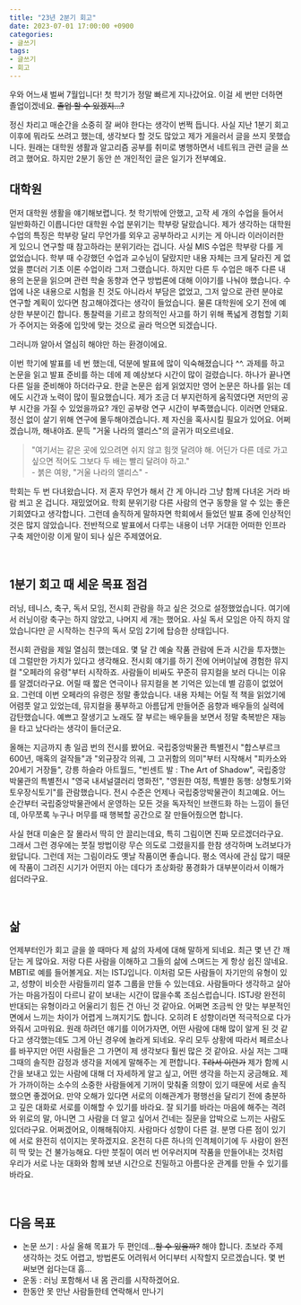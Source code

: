 ```yaml
---
title: "23년 2분기 회고"
date: 2023-07-01 17:00:00 +0900
categories:
- 글쓰기
tags:
- 글쓰기
- 회고
---
```


우와 어느새 벌써 7월입니다! 첫 학기가 정말 빠르게 지나갔어요. 이걸 세 번만 더하면 졸업이겠네요. ~~졸업 할 수 있겠지...?~~  

정신 차리고 매순간을 소중히 잘 써야 한다는 생각이 번쩍 듭니다. 사실 지난 1분기 회고 이후에 뭐라도 쓰려고 했는데, 생각보다 할 것도 많았고 제가 게을러서 글을 쓰지 못했습니다. 원래는 대학원 생활과 알고리즘 공부를 취미로 병행하면서 네트워크 관련 글을 쓰려고 했어요. 하지만 2분기 동안 쓴 개인적인 글은 일기가 전부예요.


## 대학원

먼저 대학원 생활을 얘기해보렵니다. 첫 학기밖에 안했고, 고작 세 개의 수업을 들어서 일반화하긴 이릅니다만 대학원 수업 분위기는 학부랑 달랐습니다. 제가 생각하는 대학원 수업의 특징은 학부랑 달리 무언가를 외우고 공부하라고 시키는 게 아니라 이러이러한 게 있으니 연구할 때 참고하라는 분위기라는 겁니다. 사실 MIS 수업은 학부랑 다를 게 없었습니다. 학부 때 수강했던 수업과 교수님이 달랐지만 내용 자체는 크게 달라진 게 없었을 뿐더러 기초 이론 수업이라 그저 그랬습니다. 하지만 다른 두 수업은 매주 다른 내용의 논문을 읽으며 관련 학술 동향과 연구 방법론에 대해 이야기를 나눠야 했습니다. 수업에 나온 내용으로 시험을 친 것도 아니라서 부담은 없었고, 그저 앞으로 관련 분야로 연구할 계획이 있다면 참고해야겠다는 생각이 들었습니다. 물론 대학원에 오기 전에 예상한 부분이긴 합니다. 통찰력을 기르고 창의적인 사고를 하기 위해 폭넓게 경험할 기회가 주어지는 와중에 입맛에 맞는 것으로 골라 먹으면 되겠습니다. 

그러니까 알아서 열심히 해야만 하는 환경이에요.

이번 학기에 발표를 네 번 했는데, 덕분에 발표에 많이 익숙해졌습니다 ^^. 과제를 하고 논문을 읽고 발표 준비를 하는 데에 제 예상보다 시간이 많이 걸렸습니다. 하나가 끝나면 다른 일을 준비해야 하더라구요. 한글 논문은 쉽게 읽었지만 영어 논문은 하나를 읽는 데에도 시간과 노력이 많이 필요했습니다. 제가 조금 더 부지런하게 움직였다면 저만의 공부 시간을 가질 수 있었을까요? 개인 공부랑 연구 시간이 부족했습니다. 이러면 안돼요. 정신 없이 살기 위해 연구에 몰두해야겠습니다. 제 자신을 혹사시킬 필요가 있어요. 어쩌겠습니까, 해내야죠. 문득 "거울 나라의 앨리스"의 글귀가 떠오르네요.


> "여기서는 같은 곳에 있으려면 쉬지 않고 힘껏 달려야 해. 어딘가 다른 데로 가고 싶으면 적어도 그보다 두 배는 빨리 달려야 하고."  
> \- 붉은 여왕, "거울 나라의 앨리스" -



학회는 두 번 다녀왔습니다. 저 혼자 무언가 해서 간 게 아니라 그냥 함께 다녀온 거라 바람 쐬고 온 겁니다. 재밌었어요. 학회 분위기랑 다른 사람의 연구 동향을 알 수 있는 좋은 기회였다고 생각합니다. 그런데 솔직하게 말하자면 학회에서 들었던 발표 중에 인상적인 것은 많지 않았습니다. 전반적으로 발표에서 다루는 내용이 너무 거대한 어떠한 인프라 구축 제안이랑 이게 말이 되나 싶은 주제였어요.

<br/>

## 1분기 회고 때 세운 목표 점검

러닝, 테니스, 축구, 독서 모임, 전시회 관람을 하고 싶은 것으로 설정했었습니다. 여기에서 러닝이랑 축구는 하지 않았고, 나머지 세 개는 했어요. 사실 독서 모임은 아직 하지 않았습니다만 곧 시작하는 친구의 독서 모임 2기에 탑승한 상태입니다.

전시회 관람을 제일 열심히 했는데요. 몇 달 간 예술 작품 관람에 돈과 시간을 투자했는데 그럴만한 가치가 있다고 생각해요. 전시회 얘기를 하기 전에 어버이날에 경험한 뮤지컬 "오페라의 유령"부터 시작하죠. 사람들이 비싸도 꾸준히 뮤지컬을 보러 다니는 이유를 알겠더라구요. 어릴 때 짧은 연극이나 뮤지컬을 본 기억은 있는데 별 감흥이 없었어요. 그런데 이번 오페라의 유령은 정말 좋았습니다. 내용 자체는 어릴 적 책을 읽었기에 어렴풋 알고 있었는데, 뮤지컬을 풍부하고 아름답게 만들어준 음향과 배우들의 실력에 감탄했습니다. 예쁘고 잘생기고 노래도 잘 부르는 배우들을 보면서 정말 축복받은 재능을 타고 났다라는 생각이 들더군요.

올해는 지금까지 총 일곱 번의 전시를 봤어요. 국립중앙박물관 특별전시 "합스부르크 600년, 매혹의 걸작들"과 "외규장각 의궤, 그 고귀함의 의미"부터 시작해서 "피카소와 20세기 거장들", 강릉 하슬라 아트월드, "빈센트 발 : The Art of Shadow", 국립중앙박물관의 특별전시 "영국 내셔널갤러리 명화전", "영원한 여정, 특별한 동행: 상형토기와 토우장식토기"를 관람했습니다. 전시 수준은 언제나 국립중앙박물관이 최고예요. 어느 순간부터 국립중앙박물관에서 운영하는 모든 것을 독자적인 브랜드화 하는 느낌이 들던데, 아무쪼록 누구나 머무를 때 행복할 공간으로 잘 만들어줬으면 합니다. 

사실 현대 미술은 잘 몰라서 딱히 안 끌리는데요, 특히 그림이면 진짜 모르겠더라구요. 그래서 그런 경우에는 붓질 방법이랑 무슨 의도로 그렸을지를 한참 생각하며 노려보다가 왔답니다. 그런데 저는 그림이라도 옛날 작품이면 좋습니다. 평소 역사에 관심 많기 때문에 작품이 그려진 시기가 어떤지 아는 데다가 초상화랑 풍경화가 대부분이라서 이해가 쉽더라구요.

<br/>

## 삶

언제부터인가 회고 글을 쓸 때마다 제 삶의 자세에 대해 말하게 되네요. 최근 몇 년 간 깨닫는 게 많아요. 저랑 다른 사람을 이해하고 그들의 삶에 스며드는 게 항상 쉽진 않네요. MBTI로 예를 들어볼게요. 저는 ISTJ입니다. 이처럼 모든 사람들이 자기만의 유형이 있고, 성향이 비슷한 사람들끼리 얼추 그룹을 만들 수 있는데요. 사람들마다 생각하고 살아가는 마음가짐이 다르니 같이 보내는 시간이 많을수록 조심스럽습니다. ISTJ랑 완전히 반대되는 유형이라고 어울리기 힘든 건 아닌 것 같아요. 어쩌면 조금씩 안 맞는 부분적인 면에서 느끼는 차이가 어렵게 느껴지기도 합니다. 오히려 E 성향이라면 적극적으로 다가와줘서 고마워요. 원래 하려던 얘기를 이어가자면, 어떤 사람에 대해 많이 알게 된 것 같다고 생각했는데도 그게 아닌 경우에 놀라게 되네요. 우리 모두 상황에 따라서 페르소나를 바꾸지만 어떤 사람들은 그 가면이 제 생각보다 훨씬 많은 것 같아요. 사실 저는 그때그때의 솔직한 감정과 생각을 저에게 말해주는 게 편합니다. ~~T라서 이런가~~ 제가 함께 시간을 보내고 있는 사람에 대해 더 자세하게 알고 싶고, 어떤 생각을 하는지 궁금해요. 제가 가까이하는 소수의 소중한 사람들에게 기꺼이 맞춰줄 의향이 있기 때문에 서로 솔직했으면 좋겠어요. 만약 오해가 있다면 서로의 이해관계가 평행선을 달리기 전에 충분하고 깊은 대화로 서로를 이해할 수 있기를 바라요. 잘 되기를 바라는 마음에 해주는 격려와 위로의 말, 아니면 그 사람을 더 알고 싶어서 건네는 질문을 압박으로 느끼는 사람도 있더라구요. 어쩌겠어요, 이해해줘야지. 사람마다 성향이 다른 걸. 분명 다른 점이 있기에 서로 완전히 섞이지는 못하겠지요. 온전히 다른 하나의 인격체이기에 두 사람이 완전히 딱 맞는 건 불가능해요. 다만 붓질이 여러 번 어우러지며 작품을 만들어내는 것처럼 우리가 서로 나눈 대화와 함께 보낸 시간으로 친밀하고 아름다운 관계를 만들 수 있기를 바라요.

<br/>

## 다음 목표

- 논문 쓰기 : 사실 올해 목표가 두 편인데...~~할 수 있을까?~~ 해야 합니다. 초보라 주제 생각하는 것도 어렵고, 방법론도 어려워서 어디부터 시작할지 모르겠습니다. 몇 번 써보면 쉽다는대 흠...
- 운동 : 러닝 포함해서 내 몸 관리를 시작하겠어요.
- 한동안 못 만난 사람들한테 연락해서 만나기

  
